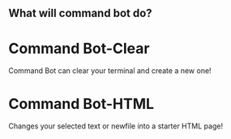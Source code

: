 ## What will command bot do?

# Command Bot-Clear
Command Bot can clear your terminal and create a new one!

# Command Bot-HTML
Changes your selected text or newfile into a starter HTML page!